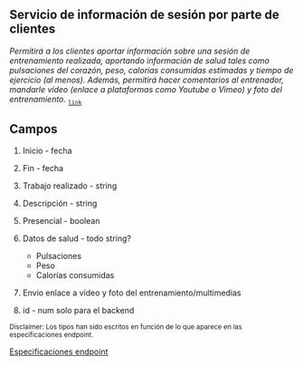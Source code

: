 ## Servicio de información de sesión por parte de clientes

_Permitirá a los clientes aportar información sobre una sesión de entrenamiento realizada, aportando información de salud tales como pulsaciones del corazón, peso, calorías consumidas estimadas y tiempo de ejercicio (al menos). Además, permitirá hacer comentarios al entrenador, mandarle vídeo (enlace a plataformas como Youtube o Vimeo) y foto del entrenamiento._
<sub>[`link`](https://informatica.cv.uma.es/mod/page/view.php?id=522251)

## Campos

1. Inicio - fecha
2. Fin - fecha
3. Trabajo realizado - string
4. Descripción - string
5. Presencial - boolean
6. Datos de salud - todo string?
    - Pulsaciones
    - Peso
    - Calorías consumidas

7. Envio enlace a vídeo y foto del entrenamiento/multimedias
8. id - num solo para el backend

<sub>Disclaimer: Los tipos han sido escritos en función de lo que aparece en las especificaciones endpoint.

<super>[Especificaciones endpoint](https://jfrchicanog.github.io/)